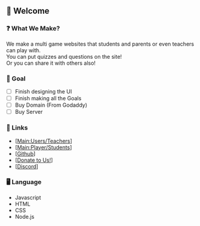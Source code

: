 ## 🎉 Welcome
### ❓ What We Make?
We make a multi game websites that students and parents or even teachers can play with. <br>
You can put quizzes and questions on the site!<br>
Or you can share it with others also!

### 🎈 Goal
- [ ] Finish designing the UI
- [ ] Finish making all the Goals
- [ ] Buy Domain (From Godaddy)
- [ ] Buy Server

### 🔗 Links
- [[Main:Users/Teachers](https://quiztopia.net/)]
- [[Main:Player/Students](https://quiztopia.live)]
- [[Github](https://github.com/quiztopia/)]
- [[Donate to Us!](https://quiztopia.net/donate)]
- [[Discord](https://discord.gg/ReKAU9xw7g)]

### 🖥 Language
- Javascript
- HTML
- CSS
- Node.js
